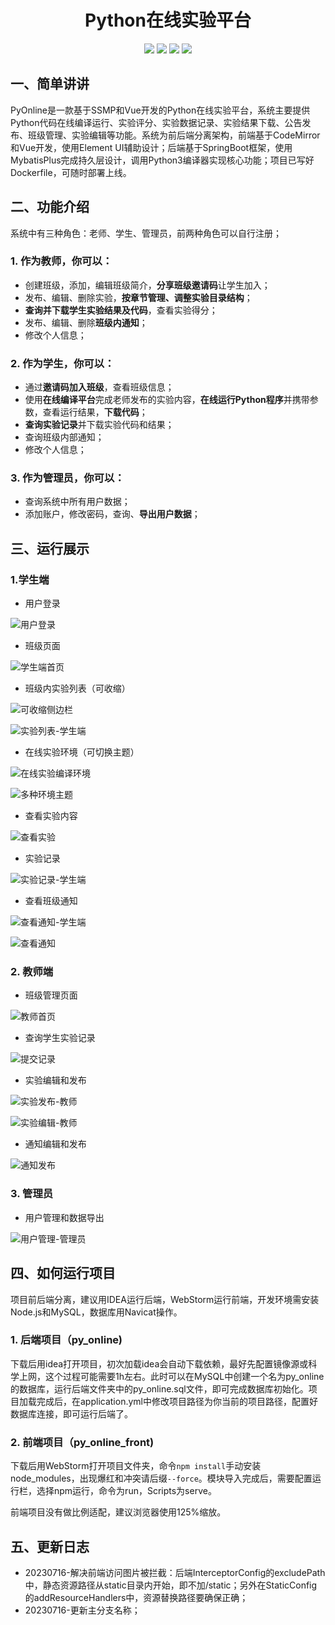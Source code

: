 <p>
    <h1 align="center">Python在线实验平台</h1>
</p>
<p align="center">
	<img src="https://img.shields.io/badge/jdk-1.8-orange.svg"/>
    <img src="https://img.shields.io/badge/spring-2.x-yellow.svg"/>
    <img src="https://img.shields.io/badge/mybatis-3.x-blue.svg"/>
    <img src="https://img.shields.io/badge/license-MIT-brightgreen.svg"/>
</p>


## 一、简单讲讲

PyOnline是一款基于SSMP和Vue开发的Python在线实验平台，系统主要提供Python代码在线编译运行、实验评分、实验数据记录、实验结果下载、公告发布、班级管理、实验编辑等功能。系统为前后端分离架构，前端基于CodeMirror和Vue开发，使用Element UI辅助设计；后端基于SpringBoot框架，使用MybatisPlus完成持久层设计，调用Python3编译器实现核心功能；项目已写好Dockerfile，可随时部署上线。

## 二、功能介绍

系统中有三种角色：老师、学生、管理员，前两种角色可以自行注册；

### 1. 作为教师，你可以：

- 创建班级，添加，编辑班级简介，**分享班级邀请码**让学生加入；
- 发布、编辑、删除实验，**按章节管理、调整实验目录结构**；
- **查询并下载学生实验结果及代码**，查看实验得分；
- 发布、编辑、删除**班级内通知**；
- 修改个人信息；

### 2. 作为学生，你可以：

- 通过**邀请码加入班级**，查看班级信息；
- 使用**在线编译平台**完成老师发布的实验内容，**在线运行Python程序**并携带参数，查看运行结果，**下载代码**；
- **查询实验记录**并下载实验代码和结果；
- 查询班级内部通知；
- 修改个人信息；

### 3. 作为管理员，你可以：

- 查询系统中所有用户数据；
- 添加账户，修改密码，查询、**导出用户数据**；

## 三、运行展示

### 1.学生端

- 用户登录

![用户登录](./assets/用户登录.jpg)

- 班级页面

![学生端首页](./assets/学生端首页.jpg)

- 班级内实验列表（可收缩）

![可收缩侧边栏](./assets/可收缩侧边栏.jpg)

![实验列表-学生端](./assets/实验列表-学生端.png)

- 在线实验环境（可切换主题）

![在线实验编译环境](./assets/在线实验编译环境.jpg)

![多种环境主题](./assets/多种环境主题.jpg)

- 查看实验内容

![查看实验](./assets/查看实验.jpg)

- 实验记录

![实验记录-学生端](./assets/实验记录-学生端.jpg)

- 查看班级通知

![查看通知-学生端](./assets/查看通知-学生端.jpg)

![查看通知](./assets/查看通知.jpg)

### 2. 教师端

- 班级管理页面

![教师首页](./assets/教师首页.jpg)

- 查询学生实验记录

![提交记录](./assets/提交记录.jpg)

- 实验编辑和发布

![实验发布-教师](./assets/实验发布-教师.jpg)

![实验编辑-教师](./assets/实验编辑-教师.jpg)

- 通知编辑和发布

![通知发布](./assets/通知发布.jpg)

### 3. 管理员

- 用户管理和数据导出

![用户管理-管理员](./assets/用户管理-管理员.jpg)

## 四、如何运行项目

  项目前后端分离，建议用IDEA运行后端，WebStorm运行前端，开发环境需安装Node.js和MySQL，数据库用Navicat操作。

### 1. 后端项目（py_online)

下载后用idea打开项目，初次加载idea会自动下载依赖，最好先配置镜像源或科学上网，这个过程可能需要1h左右。此时可以在MySQL中创建一个名为py_online的数据库，运行后端文件夹中的py_online.sql文件，即可完成数据库初始化。项目加载完成后，在application.yml中修改项目路径为你当前的项目路径，配置好数据库连接，即可运行后端了。

### 2. 前端项目（py_online_front)

下载后用WebStorm打开项目文件夹，命令`npm install`手动安装node_modules，出现爆红和冲突请后缀`--force`。模块导入完成后，需要配置运行栏，选择npm运行，命令为run，Scripts为serve。

前端项目没有做比例适配，建议浏览器使用125%缩放。

## 五、更新日志

- 20230716-解决前端访问图片被拦截：后端InterceptorConfig的excludePath中，静态资源路径从static目录内开始，即不加/static；另外在StaticConfig的addResourceHandlers中，资源替换路径要确保正确；
- 20230716-更新主分支名称；
